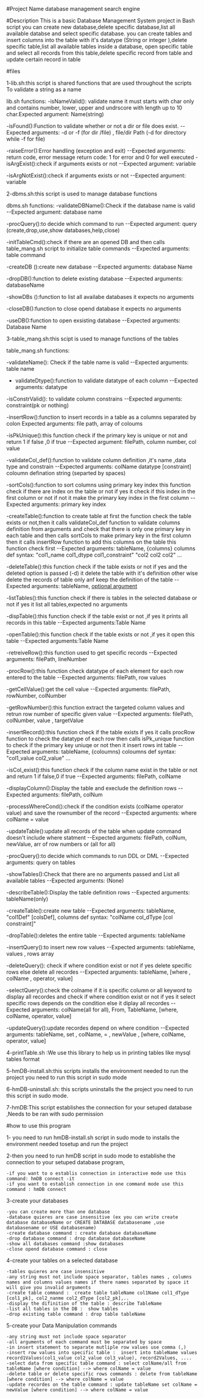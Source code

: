 #Project Name
database management search engine


#Description
This is a basic Database Management System project in Bash script
you can create new database,delete specific database,list all available databse
and select specific database.
you can create tables and insert columns into the table with it's datatype (String or integer ),delete specific table,list all available tables inside a database,
open specific table and select all records from this table,delete specific record from table
and update certain record in table

#files

1-lib.sh:this script is shared functions that are used throughout the scripts To validate a string as a name 

lib.sh functions:
-isNameValid(): validate name it must starts with char only and contains number, lower, upper and undrscore with length up to 10 char.Expected argument: Name(string)

-isFound():Function to validate whether or not a dir or file does exist.
    --Expected arguments: -d or -f (for dir /file) , file/dir Path
        (-d for directory while -f for file)

-raiseError():Error handling (exception and exit)
    --Expected arguments: return code, error message
    return code: 1 for error and 0 for well executed
-isArgExist():check if arguments exists or not 
    --Expected argument: variable

-isArgNotExist():check if arguments exists or not 
    --Expected argument: variable

2-dbms.sh:this script is used to manage database functions

dbms.sh functions:
-validateDBName():Check if the database name is valid
    --Expected argument: database name

-procQuery():to decide which command to run
    --Expected argument: query (create,drop,use,show databases,help,close)

-initTableCmd():check if there are an opened DB and then calls table_mang.sh script to initialize table commands
    --Expected arguments: table command

-createDB ():create new database
    --Expected arguments: database Name

-dropDB():function to delete existing database
    --Expected arguments: databaseName

-showDBs ():function to list all availabe databases it expects no arguments

-closeDB():function to close opend database it expects no arguments

-useDB():function to open exsisting database
    --Expected arguments: Database Name



3-table_mang.sh:this scipt is used to manage functions of the tables 

table_mang.sh functions:

-validateName(): Check if the table name is valid
    --Expected arguments: table name

- validateDtype():function to validate datatype of each column
    --Expected arguments:  datatype

-isConstrValid(): to validate column constrains
    --Expected arguments: constraint(pk or nothing)

-insertRow():function to insert records in a table as a columns separated by colon
Expected arguments: file path, array of coloums 

-isPkUnique():this function check if the primary key is unique or not and return 1 if false ,0 if true
    --Expected argument: filePath, column number, col value

-validateCol_def():function to validate column definition ,it's name ,data type and constrain
    --Expected arguments: colName datatype [constraint]
coloumn defination string (separted by spaces)

-sortCols():function to sort columns using primary key index
this function check if there are index on the table or not if yes it check if this index in the first column or not if not it make the primary key index in the first column
    --Expected arguments: primary key index

-createTable():function to create table
at first the function check the table exists or not,then it calls validateCol_def function to validate columns definition from arguments and check that there is only one primary key in each table and then calls sortCols to make primary key in the first column then it calls insertRow function to add this columns on the table
this function check first
    --Expected arguments: tableName, {columns}
    columns def syntax: "col1_name col1_dtype col1_constraint" "col2 col2 col2" ...
    
-deleteTable():this function check if the table exists or not if yes and the deleted option is passed (-d) it delete the table with it's definition other wise delete the records of table only anf keep the definition of the table
    --Expected arguments: tableName, [optional argument](-d)

-listTables():this function check if there is tables in the selected database or not if yes it list all tables,expected no arguments

-dispTable():this function check if the table exist or not ,if yes it prints all records in this table
    --Expected arguments:Table Name

-openTable():this function check if the table exists or not ,if yes it open this table
    --Expected arguments:Table Name

-retreiveRow():this function used to get specific records
    --Expected arguments: filePath, lineNumber


-procRow():this function check datatype of each element for each row entered to the table
    --Expected arguments: filePath, row values

-getCellValue():get the cell value 
    --Expected arguments: filePath, rowNumber, colNumber

 -getRowNumber():this function extract the targeted column values and retrun row number of specific given value
    --Expected arguments: filePath, colNumber, value , targetValue

-insertRecord():this function check if the table exists if yes it calls  procRow function to check the datatype of each row then calls isPk_unique function to check if the primary key uniuqe or not then it insert rows int table
    --Expected arguments: tableName, {coloumns}
    coloumns def syntax: "col1_value col2_value" ...

-isCol_exist():this function check if the column name exist in the table or not and return 1 if false,0 if true
    --Expected arguments: filePath, colName

-displayColumn():Display the table and execlude the definition rows
    --Expected arguments: filePath, colNum

-processWhereCond():check if the condition exists (colName operator value) and save the rownumber of the record
    --Expected arguments: where colName = value

-updateTable():update all records of the table when update command doesn't include where statment
    --Expected argumets: filePath, colNum, newValue, arr of row numbers or (all for all)

-procQuery():to decide which commands to run DDL or DML
    --Expected arguments: query on tables

-showTables():Check that there are no arguments passed and List all available tables
    --Expected arguments: (None)

-describeTable():Display the table definition rows
    --Expected arguments: tableName(only)

-createTable():create new table
    --Expected arguments: tableName, "col1Def" [colsDef],
     columns def syntax: "colName col_dType [col constraint]"

-dropTable():deletes the entire table 
    --Expected arguments: tableName

-insertQuery():to insert new row values
    --Expected arguments: tableName, values , rows array

-deleteQuery(): check if where condition exist or not if yes delete specific rows else delete all recordes
    --Expected arguments: tableName, [where , colName , operator, value]

-selectQuery():check the colname if it is specific column or all keyword to display all recordes and check if where condition exist or not if yes it select specific rows depends on the condition else it diplay all recordes
    --Expected arguments: colName(all for all), From, TableName, [where, colName, operator, value]

-updateQuery():update recordes depend on where condition
    --Expected arguments: tableName, set , colName, = , newValue , [where, colName, operator, value]

4-printTable.sh :We use this library to help us in printing tables like mysql tables format

5-hmDB-install.sh:this scripts installs the environment needed to run the project you need to run this script in sudo mode

6-hmDB-uninstall.sh: this scripts uninstalls the  the project you need to run this script in sudo mode. 

7-hmDB:This script establishes the connection for your setuped database ,Needs to be ran with sudo permission 

#how to use this program

1- you need to run hmDB-install.sh script in sudo mode to installs the environment needed tosetup and run the project

2-then you need to run hmDB script in sudo mode to establishe the connection to your setuped database program, 

    -if you want to o establis connection in interactive mode use this command: hmDB connect -it
    -if you want to establish connection in one command mode use this command : hmDB connect


3-create your databases 

    -you can create more than one database
    -database quieres are case insensitive (ex you can write create database databaseName or CREATE DATABASE databasename ,use databasename or USE databasename)
    -create database command : create database databaseName
    -drop database command : drop database databaseName
    -show all databases command :show databases
    -close opend database command : close

4-create your tables on a selected database
    
    -tables quieres are case insensitive 
    -any string must not include space separator, tables names , columns names and columns values names if there names separated by space it will give you invalid arguments 
    -create table command :  create table tableName col1Name col1_dType [col1_pk], col2_nanme col2_dType [col2_pk],..
    -display the difinition of the table : describe TableName 
    -list all tables in the DB :  show tables
    -drop existing table command : drop table tableName

5-create your Data Manipulation commands

    -any string must not include space separator
    -all arguments of each command must be separated by space 
    -in insert statement to separate mutliple row values use comma (,)
    -insert row values into specific table :  insert into tableName values record1Values(col1_value col2_value col3_value), record2Values, ....
    -select data from specific table command : select colName/all from tableName [where condition] --> where colName = value
    -delete table or delete specific rows commands : delete from tableName [where condition] --> where colName = value 
    -update recordes on the table command : update tableName set colName = newValue [where condition] --> where colName = value 




